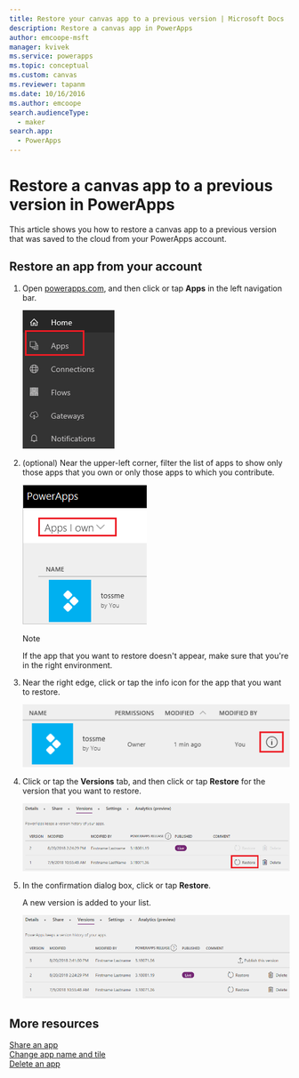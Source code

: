 ```yaml
---
title: Restore your canvas app to a previous version | Microsoft Docs
description: Restore a canvas app in PowerApps
author: emcoope-msft
manager: kvivek
ms.service: powerapps
ms.topic: conceptual
ms.custom: canvas
ms.reviewer: tapanm
ms.date: 10/16/2016
ms.author: emcoope
search.audienceType: 
  - maker
search.app: 
  - PowerApps
---
```

# Restore a canvas app to a previous version in PowerApps
This article shows you how to restore a canvas app to a previous version that was saved to the cloud from your PowerApps account.

## Restore an app from your account
1. Open [powerapps.com](https://make.powerapps.com?utm_source=padocs&utm_medium=linkinadoc&utm_campaign=referralsfromdoc), and then click or tap **Apps** in the left navigation bar.

    ![Left navigation bar](./media/restore-an-app/file-apps.png)

2. (optional) Near the upper-left corner, filter the list of apps to show only those apps that you own or only those apps to which you contribute.

    ![Filter on apps you own](./media/restore-an-app/filter-list.png)

    > [!NOTE]
   > If the app that you want to restore doesn't appear, make sure that you're in the right environment.

3. Near the right edge, click or tap the info icon for the app that you want to restore.

    ![Info icon](./media/restore-an-app/app-options.png)

4. Click or tap the **Versions** tab, and then click or tap **Restore** for the version that you want to restore.

    ![Versions tab](./media/restore-an-app/restore-button-2.png)

5. In the confirmation dialog box, click or tap **Restore**.  

    A new version is added to your list.

    ![Restored version](./media/restore-an-app/versions-added-2.png)

## More resources
[Share an app](share-app.md)  
[Change app name and tile](set-name-tile.md)  
[Delete an app](delete-app.md)
